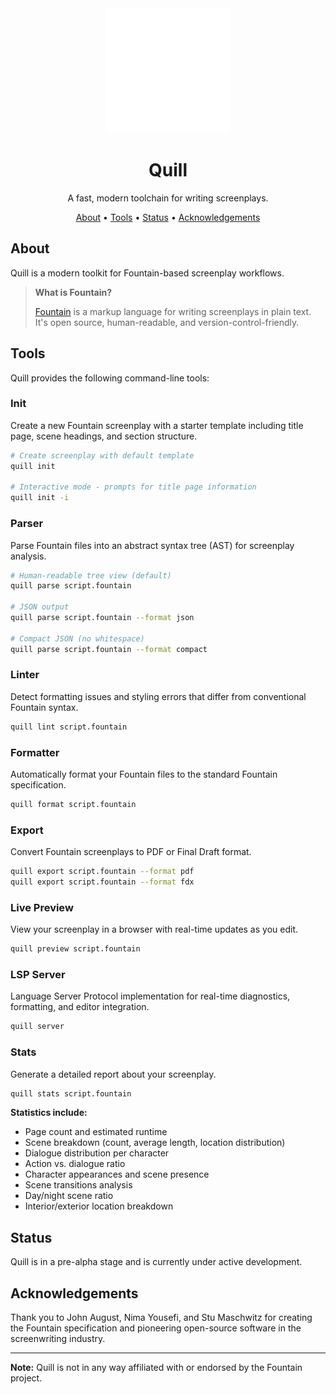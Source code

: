 <div align="center">
  <img src="./assets/quill.svg" alt="Quill Logo" width="200">
  <h1>Quill</h1>
  A fast, modern toolchain for writing screenplays.
  <p>
    <a href="#about">About</a> •
    <a href="#tools">Tools</a> •
    <a href="#status">Status</a> •
    <a href="#acknowledgements">Acknowledgements</a>
  </p>
</div>

## About

Quill is a modern toolkit for Fountain-based screenplay workflows.

> **What is Fountain?**
>
> [Fountain](https://fountain.io) is a markup language for writing screenplays in plain text.
> It's open source, human-readable, and version-control-friendly.

## Tools

Quill provides the following command-line tools:

### Init

Create a new Fountain screenplay with a starter template including title page, scene headings, and section structure.

```bash
# Create screenplay with default template
quill init

# Interactive mode - prompts for title page information
quill init -i
```

### Parser

Parse Fountain files into an abstract syntax tree (AST) for screenplay analysis.

```bash
# Human-readable tree view (default)
quill parse script.fountain

# JSON output
quill parse script.fountain --format json

# Compact JSON (no whitespace)
quill parse script.fountain --format compact
```

### Linter

Detect formatting issues and styling errors that differ from conventional Fountain syntax.

```bash
quill lint script.fountain
```

### Formatter

Automatically format your Fountain files to the standard Fountain specification.

```bash
quill format script.fountain
```

### Export

Convert Fountain screenplays to PDF or Final Draft format.

```bash
quill export script.fountain --format pdf
quill export script.fountain --format fdx
```

### Live Preview

View your screenplay in a browser with real-time updates as you edit.

```bash
quill preview script.fountain
```

### LSP Server

Language Server Protocol implementation for real-time diagnostics, formatting, and editor integration.

```bash
quill server
```

### Stats

Generate a detailed report about your screenplay.

```bash
quill stats script.fountain
```

**Statistics include:**

- Page count and estimated runtime
- Scene breakdown (count, average length, location distribution)
- Dialogue distribution per character
- Action vs. dialogue ratio
- Character appearances and scene presence
- Scene transitions analysis
- Day/night scene ratio
- Interior/exterior location breakdown

## Status

Quill is in a pre-alpha stage and is currently under active development.

## Acknowledgements

Thank you to John August, Nima Yousefi, and Stu Maschwitz for creating the Fountain specification and pioneering open-source software in the screenwriting industry.

---

**Note:** Quill is not in any way affiliated with or endorsed by the Fountain project.
